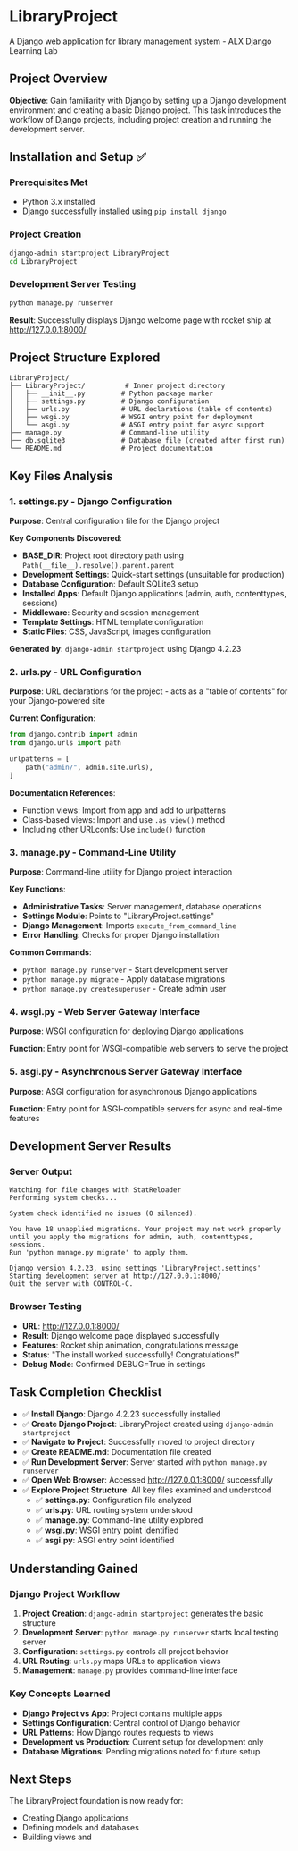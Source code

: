 
# LibraryProject

A Django web application for library management system - ALX Django Learning Lab

## Project Overview

**Objective**: Gain familiarity with Django by setting up a Django development environment and creating a basic Django project. This task introduces the workflow of Django projects, including project creation and running the development server.

## Installation and Setup ✅

### Prerequisites Met
- Python 3.x installed
- Django successfully installed using `pip install django`

### Project Creation
```bash
django-admin startproject LibraryProject
cd LibraryProject
```

### Development Server Testing
```bash
python manage.py runserver
```
**Result**: Successfully displays Django welcome page with rocket ship at http://127.0.0.1:8000/

## Project Structure Explored

```
LibraryProject/
├── LibraryProject/          # Inner project directory
│   ├── __init__.py         # Python package marker
│   ├── settings.py         # Django configuration
│   ├── urls.py             # URL declarations (table of contents)
│   ├── wsgi.py             # WSGI entry point for deployment
│   └── asgi.py             # ASGI entry point for async support
├── manage.py               # Command-line utility
├── db.sqlite3              # Database file (created after first run)
└── README.md               # Project documentation
```

## Key Files Analysis

### 1. settings.py - Django Configuration
**Purpose**: Central configuration file for the Django project

**Key Components Discovered**:
- **BASE_DIR**: Project root directory path using `Path(__file__).resolve().parent.parent`
- **Development Settings**: Quick-start settings (unsuitable for production)
- **Database Configuration**: Default SQLite3 setup
- **Installed Apps**: Default Django applications (admin, auth, contenttypes, sessions)
- **Middleware**: Security and session management
- **Template Settings**: HTML template configuration
- **Static Files**: CSS, JavaScript, images configuration

**Generated by**: `django-admin startproject` using Django 4.2.23

### 2. urls.py - URL Configuration
**Purpose**: URL declarations for the project - acts as a "table of contents" for your Django-powered site

**Current Configuration**:
```python
from django.contrib import admin
from django.urls import path

urlpatterns = [
    path("admin/", admin.site.urls),
]
```

**Documentation References**:
- Function views: Import from app and add to urlpatterns
- Class-based views: Import and use `.as_view()` method
- Including other URLconfs: Use `include()` function

### 3. manage.py - Command-Line Utility
**Purpose**: Command-line utility for Django project interaction

**Key Functions**:
- **Administrative Tasks**: Server management, database operations
- **Settings Module**: Points to "LibraryProject.settings"
- **Django Management**: Imports `execute_from_command_line`
- **Error Handling**: Checks for proper Django installation

**Common Commands**:
- `python manage.py runserver` - Start development server
- `python manage.py migrate` - Apply database migrations
- `python manage.py createsuperuser` - Create admin user

### 4. wsgi.py - Web Server Gateway Interface
**Purpose**: WSGI configuration for deploying Django applications

**Function**: Entry point for WSGI-compatible web servers to serve the project

### 5. asgi.py - Asynchronous Server Gateway Interface
**Purpose**: ASGI configuration for asynchronous Django applications

**Function**: Entry point for ASGI-compatible servers for async and real-time features

## Development Server Results

### Server Output
```
Watching for file changes with StatReloader
Performing system checks...

System check identified no issues (0 silenced).

You have 18 unapplied migrations. Your project may not work properly until you apply the migrations for admin, auth, contenttypes, sessions.
Run 'python manage.py migrate' to apply them.

Django version 4.2.23, using settings 'LibraryProject.settings'
Starting development server at http://127.0.0.1:8000/
Quit the server with CONTROL-C.
```

### Browser Testing
- **URL**: http://127.0.0.1:8000/
- **Result**: Django welcome page displayed successfully
- **Features**: Rocket ship animation, congratulations message
- **Status**: "The install worked successfully! Congratulations!"
- **Debug Mode**: Confirmed DEBUG=True in settings

## Task Completion Checklist

- ✅ **Install Django**: Django 4.2.23 successfully installed
- ✅ **Create Django Project**: LibraryProject created using `django-admin startproject`
- ✅ **Navigate to Project**: Successfully moved to project directory
- ✅ **Create README.md**: Documentation file created
- ✅ **Run Development Server**: Server started with `python manage.py runserver`
- ✅ **Open Web Browser**: Accessed http://127.0.0.1:8000/ successfully
- ✅ **Explore Project Structure**: All key files examined and understood
  - ✅ **settings.py**: Configuration file analyzed
  - ✅ **urls.py**: URL routing system understood
  - ✅ **manage.py**: Command-line utility explored
  - ✅ **wsgi.py**: WSGI entry point identified
  - ✅ **asgi.py**: ASGI entry point identified

## Understanding Gained

### Django Project Workflow
1. **Project Creation**: `django-admin startproject` generates the basic structure
2. **Development Server**: `python manage.py runserver` starts local testing server
3. **Configuration**: `settings.py` controls all project behavior
4. **URL Routing**: `urls.py` maps URLs to application views
5. **Management**: `manage.py` provides command-line interface

### Key Concepts Learned
- **Django Project vs App**: Project contains multiple apps
- **Settings Configuration**: Central control of Django behavior
- **URL Patterns**: How Django routes requests to views
- **Development vs Production**: Current setup for development only
- **Database Migrations**: Pending migrations noted for future setup

## Next Steps

The LibraryProject foundation is now ready for:
- Creating Django applications
- Defining models and databases
- Building views and